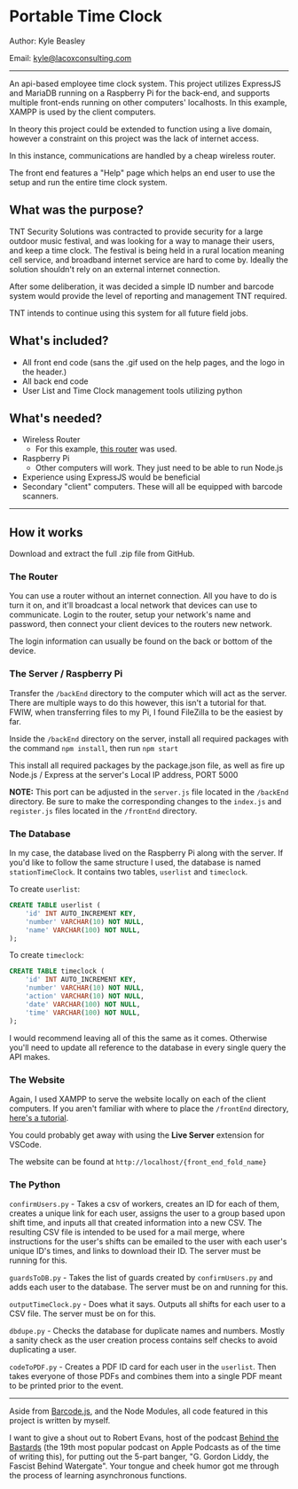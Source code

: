 # Portable Time Clock

Author: Kyle Beasley

Email: <kyle@lacoxconsulting.com>

---

An api-based employee time clock system. This project utilizes ExpressJS and MariaDB running on a Raspberry Pi for the back-end, and supports multiple front-ends running on other computers' localhosts. In this example, XAMPP is used by the client computers.  

In theory this project could be extended to function using a live domain, however a constraint on this project was the lack of internet access.

In this instance, communications are handled by a cheap wireless router.

The front end features a "Help" page which helps an end user to use the setup and run the entire time clock system.

## What was the purpose?

TNT Security Solutions was contracted to provide security for a large outdoor music festival, and was looking for a way to manage their users, and keep a time clock. The festival is being held in a rural location meaning cell service, and broadband internet service are hard to come by. Ideally the solution shouldn't rely on an external internet connection.

After some deliberation, it was decided a simple ID number and barcode system would provide the level of reporting and management TNT required.

TNT intends to continue using this system for all future field jobs.

## What's included?

- All front end code (sans the .gif used on the help pages, and the logo in the header.)
- All back end code
- User List and Time Clock management tools utilizing python

## What's needed?

- Wireless Router
  - For this example, [this router](https://www.netgear.com/home/wifi/routers/r6020/) was used.
- Raspberry Pi
  - Other computers will work. They just need to be able to run Node.js
- Experience using ExpressJS would be beneficial
- Secondary "client" computers. These will all be equipped with barcode scanners.

---

## How it works

Download and extract the full .zip file from GitHub.

### The Router

You can use a router without an internet connection. All you have to do is turn it on, and it'll broadcast a local network that devices can use to communicate. Login to the router, setup your network's name and password, then connect your client devices to the routers new network.

The login information can usually be found on the back or bottom of the device.

### The Server / Raspberry Pi

Transfer the `/backEnd` directory to the computer which will act as the server. There are multiple ways to do this however, this isn't a tutorial for that. FWIW, when transferring files to my Pi, I found FileZilla to be the easiest by far.

Inside the `/backEnd` directory on the server, install all required packages with the command `npm install`, then run `npm start`

This install all required packages by the package.json file, as well as fire up Node.js / Express at the server's Local IP address, PORT 5000

**NOTE:** This port can be adjusted in the `server.js` file located in the `/backEnd` directory. Be sure to make the corresponding changes to the `index.js` and `register.js` files located in the `/frontEnd` directory.

### The Database

In my case, the database lived on the Raspberry Pi along with the server. If you'd like to follow the same structure I used, the database is named `stationTimeClock`. It contains two tables, `userlist` and `timeclock`.

To create `userlist`:

```SQL
CREATE TABLE userlist (
    'id' INT AUTO_INCREMENT KEY,
    'number' VARCHAR(10) NOT NULL,
    'name' VARCHAR(100) NOT NULL,
);
```

To create `timeclock`:

```SQL
CREATE TABLE timeclock (
    'id' INT AUTO_INCREMENT KEY,
    'number' VARCHAR(10) NOT NULL,
    'action' VARCHAR(10) NOT NULL,
    'date' VARCHAR(100) NOT NULL,
    'time' VARCHAR(100) NOT NULL,
);
```

I would recommend leaving all of this the same as it comes. Otherwise you'll need to update all reference to the database in every single query the API makes.

### The Website

Again, I used XAMPP to serve the website locally on each of the client computers. If you aren't familiar with where to place the `/frontEnd` directory, [here's a tutorial](https://stackoverflow.com/questions/16772198/how-do-i-test-a-website-using-xampp).

You could probably get away with using the **Live Server** extension for VSCode.

The website can be found at `http://localhost/{front_end_fold_name}`

### The Python

`confirmUsers.py` - Takes a csv of workers, creates an ID for each of them, creates a unique link for each user, assigns the user to a group based upon shift time, and inputs all that created information into a new CSV. The resulting CSV file is intended to be used for a mail merge, where instructions for the user's shifts can be emailed to the user with each user's unique ID's times, and links to download their ID. The server must be running for this.

`guardsToDB.py` - Takes the list of guards created by `confirmUsers.py` and adds each user to the database. The server must be on and running for this.

`outputTimeClock.py` - Does what it says. Outputs all shifts for each user to a CSV file. The server must be on for this.

`dbdupe.py` - Checks the database for duplicate names and numbers. Mostly a sanity check as the user creation process contains self checks to avoid duplicating a user.

`codeToPDF.py` - Creates a PDF ID card for each user in the `userlist`. Then takes everyone of those PDFs and combines them into a single PDF meant to be printed prior to the event.

---

Aside from [Barcode.js](https://github.com/lindell/JsBarcode), and the Node Modules, all code featured in this project is written by myself.

I want to give a shout out to Robert Evans, host of the podcast [Behind the Bastards](https://www.iheart.com/podcast/105-behind-the-bastards-29236323/) (the 19th most popular podcast on Apple Podcasts as of the time of writing this), for putting out the 5-part banger, "G. Gordon Liddy, the Fascist Behind Watergate". Your tongue and cheek humor got me through the process of learning asynchronous functions.
